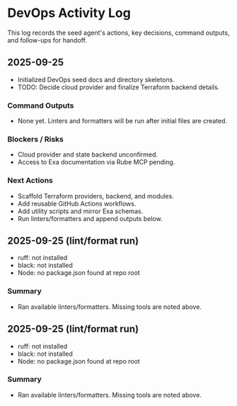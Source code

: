 # DevOps Activity Log

This log records the seed agent's actions, key decisions, command outputs, and follow-ups for handoff.

## 2025-09-25

- Initialized DevOps seed docs and directory skeletons.
- TODO: Decide cloud provider and finalize Terraform backend details.

### Command Outputs

- None yet. Linters and formatters will be run after initial files are created.

### Blockers / Risks

- Cloud provider and state backend unconfirmed.
- Access to Exa documentation via Rube MCP pending.

### Next Actions

- Scaffold Terraform providers, backend, and modules.
- Add reusable GitHub Actions workflows.
- Add utility scripts and mirror Exa schemas.
- Run linters/formatters and append outputs below.
## 2025-09-25 (lint/format run)

- ruff: not installed
- black: not installed
- Node: no package.json found at repo root

### Summary
- Ran available linters/formatters. Missing tools are noted above.


## 2025-09-25 (lint/format run)

- ruff: not installed
- black: not installed
- Node: no package.json found at repo root

### Summary
- Ran available linters/formatters. Missing tools are noted above.


